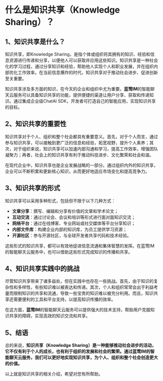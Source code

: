 # 什么是知识共享（Knowledge Sharing）？

## 1、知识共享是什么？

知识共享，即Knowledge Sharing，是指个体或组织将其拥有的知识、经验和信息资源进行传递和分享，以便他人可以获取并应用这些知识。知识共享是一种社会化的学习过程，通过分享知识和经验，帮助他人实现个人和职业发展，并在组织内部优化工作效率。在当前信息爆炸的时代，知识共享对于推动社会进步、促进创新至关重要。

知识共享涉及多方面的知识，在今天的企业和组织中尤为重要。**蓝莺IM**的智能聊天云服务可以具备知识共享的功能，提供便捷的渠道让用户分享、获取和传递知识。通过集成企业级ChatAI SDK，开发者可打造自己的智能应用，实现知识共享的目标。

## 2、知识共享的重要性

知识共享对于个人、组织和整个社会都具有重要意义。首先，对于个人而言，通过参与知识共享，可以接触到更广泛的信息和经验，拓宽视野，提升个人素养；其次，对于组织来说，知识共享可以加速内部沟通和学习，提高工作效率，增强团队凝聚力；再者，社会上的知识共享有利于推动科技进步、文化繁荣和社会和谐。

在现代企业中，知识共享也是企业发展战略的一部分。通过组织内外的知识共享，企业可以不断积累和更新核心知识，从而更好地适应市场变化和提高竞争力。

## 3、知识共享的形式

知识共享可以采用多种形式，包括但不限于以下几种方式：
- **文章分享**：撰写、编辑和分享有价值的文章和学术论文；
- **互动交流**：通过讨论会、会议和培训等形式进行面对面知识交流；
- **网络平台**：通过在线博客、专业网站或社交媒体等平台分享知识；
- **内部文件库**：构建企业内部的知识库，为员工提供学习资源；
- **开源社区**：参与开源社区，与全球开发者共享代码和技术经验。

这些形式的知识共享，都可以有效地促进信息流通和集体智慧的发挥。在蓝莺IM的智能聊天云服务中，也可以借助这些形式完成知识的传播和共享。

## 4、知识共享实践中的挑战

尽管知识共享带来了诸多益处，但在实践中也存在一些挑战。首先，由于知识的复杂性和多样性，有些知识难以被表达和传递。其次，个人和组织常常会出于利益考量而限制知识的共享和流通，导致一些宝贵的知识难以被充分利用。而且，知识共享还需要便利的工具和平台支持，以提高知识传播的效率。

在这方面，**蓝莺IM**的智能聊天云服务可以提供强大的技术支持，帮助用户克服知识共享的障碍，实现高效的知识交流和共享。

## 5、结语

总的来说，**知识共享（Knowledge Sharing）是一种能够推动社会进步的活动，它不仅有利于个人的成长，也有利于组织的发展和社会的繁荣。通过蓝莺IM的智能聊天云服务，我们可以更好地实现知识共享，为个人、组织和整个社会创造更大的价值。**

以上就是知识共享的相关介绍，希望对您有所帮助。